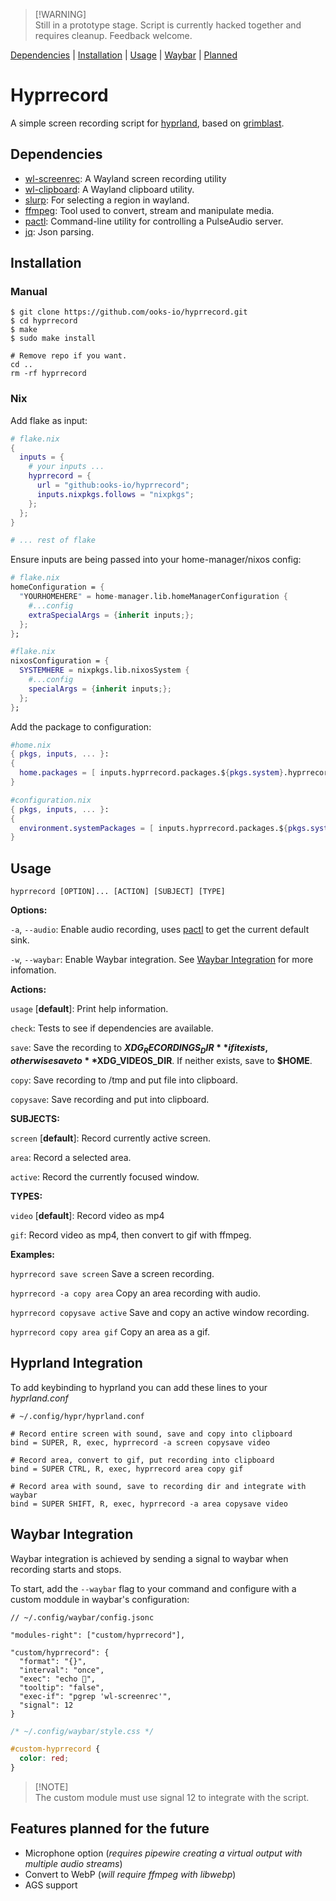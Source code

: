 > [!WARNING]\
> Still in a prototype stage. Script is currently hacked together and requires cleanup. Feedback welcome.

[Dependencies](#dependencies) | [Installation](#installation) | [Usage](#usage) | [Waybar](#waybar-integration) | [Planned](#features-planned-for-the-future)

# Hyprrecord

A simple screen recording script for
[hyprland](https://github.com/hyprwm/hyprland), based on
[grimblast](https://github.com/hyprwm/contrib/tree/main/grimblast).

## Dependencies

- [wl-screenrec](https://github.com/russelltg/wl-screenrec): A Wayland screen
  recording utility
- [wl-clipboard](https://github.com/bugaevc/wl-clipboard): A Wayland clipboard utility.
- [slurp](https://github.com/emersion/slurp): For selecting a region in wayland.
- [ffmpeg](https://ffmpeg.org/): Tool used to convert, stream and manipulate
  media.
- [pactl](https://manpages.ubuntu.com/manpages/jammy/en/man1/pactl.1.html):
  Command-line utility for controlling a PulseAudio server.
- [jq](https://github.com/jqlang/jq): Json parsing.

## Installation

### Manual

``` shell
$ git clone https://github.com/ooks-io/hyprrecord.git
$ cd hyprrecord
$ make
$ sudo make install

# Remove repo if you want.
cd ..
rm -rf hyprrecord
```

### Nix

Add flake as input:

``` nix
# flake.nix
{
  inputs = {
    # your inputs ...
    hyprrecord = {
      url = "github:ooks-io/hyprrecord";
      inputs.nixpkgs.follows = "nixpkgs";
    };
  };
}

# ... rest of flake

```

Ensure inputs are being passed into your home-manager/nixos config:


``` nix
# flake.nix
homeConfiguration = {
  "YOURHOMEHERE" = home-manager.lib.homeManagerConfiguration {
    #...config
    extraSpecialArgs = {inherit inputs;};
  };
};
```

``` nix
#flake.nix
nixosConfiguration = {
  SYSTEMHERE = nixpkgs.lib.nixosSystem {
    #...config
    specialArgs = {inherit inputs;};
  };
};
```

Add the package to configuration:

``` nix
#home.nix
{ pkgs, inputs, ... }:
{
  home.packages = [ inputs.hyprrecord.packages.${pkgs.system}.hyprrecord ];
}
```
``` nix
#configuration.nix
{ pkgs, inputs, ... }:
{
  environment.systemPackages = [ inputs.hyprrecord.packages.${pkgs.system}.hyprrecord ];
}
```

## Usage

`hyprrecord [OPTION]... [ACTION] [SUBJECT] [TYPE]`

**Options:**

`-a`, `--audio`: Enable audio recording, uses [pactl](https://manpages.ubuntu.com/manpages/jammy/en/man1/pactl.1.html) to get the current default sink.

`-w`, `--waybar`: Enable Waybar integration. See [Waybar Integration](#waybar-integration) for more infomation.

**Actions:**

`usage` [**default**]: Print help information.

`check`: Tests to see if dependencies are available.

`save`: Save the recording to **$XDG_RECORDINGS_DIR** if it exists, otherwise save to **$XDG_VIDEOS_DIR**. If neither exists, save to **$HOME**.

`copy`: Save recording to /tmp and put file into clipboard.

`copysave`: Save recording and put into clipboard.

**SUBJECTS:**

`screen` [**default**]: Record currently active screen.

`area`: Record a selected area.

`active`: Record the currently focused window.

**TYPES:**

`video` [**default**]: Record video as mp4

`gif`: Record video as mp4, then convert to gif with ffmpeg.

**Examples:**

`hyprrecord save screen`       Save a screen recording.

`hyprrecord -a copy area`      Copy an area recording with audio.

`hyprrecord copysave active`   Save and copy an active window recording.

`hyprrecord copy area gif`     Copy an area as a gif.

## Hyprland Integration

To add keybinding to hyprland you can add these lines to your _hyprland.conf_

``` config
# ~/.config/hypr/hyprland.conf

# Record entire screen with sound, save and copy into clipboard
bind = SUPER, R, exec, hyprrecord -a screen copysave video

# Record area, convert to gif, put recording into clipboard
bind = SUPER CTRL, R, exec, hyprrecord area copy gif

# Record area with sound, save to recording dir and integrate with waybar  
bind = SUPER SHIFT, R, exec, hyprrecord -a area copysave video
```

## Waybar Integration

Waybar integration is achieved by sending a signal to waybar when recording starts and stops.

To start, add the `--waybar` flag to your command and configure with a custom moddule in waybar's configuration:

``` jsonc
// ~/.config/waybar/config.jsonc

"modules-right": ["custom/hyprrecord"],

"custom/hyprrecord": {
  "format": "{}",
  "interval": "once",
  "exec": "echo ",
  "tooltip": "false",
  "exec-if": "pgrep 'wl-screenrec'",
  "signal": 12
}

```
``` css
/* ~/.config/waybar/style.css */

#custom-hyprrecord {
  color: red;
}
```

>[!NOTE]\
>The custom module must use signal 12 to integrate with the script.

## Features planned for the future

- Microphone option (_requires pipewire creating a virtual output with multiple
  audio streams_)
- Convert to WebP (_will require ffmpeg with libwebp_)
- AGS support
